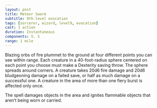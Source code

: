 ```yaml
---
layout: post
title: Meteor Swarm
subtitle: 9th-level evocation
tags: [sorcerer, wizard, level9, evocation]
cast: 1 action
duration: Instantaneous
components: V, S
range: 1 mile
---
```

Blazing orbs of fire plummet to the ground at four different points you can see within range. Each creature in a 40-foot-radius sphere centered on each point you choose must make a Dexterity saving throw. The sphere spreads around corners. A creature takes 20d6 fire damage and 20d6 bludgeoning damage on a failed save, or half as much damage on a successful one. A creature in the area of more than one fiery burst is affected only once.

The spell damages objects in the area and ignites flammable objects that aren’t being worn or carried.